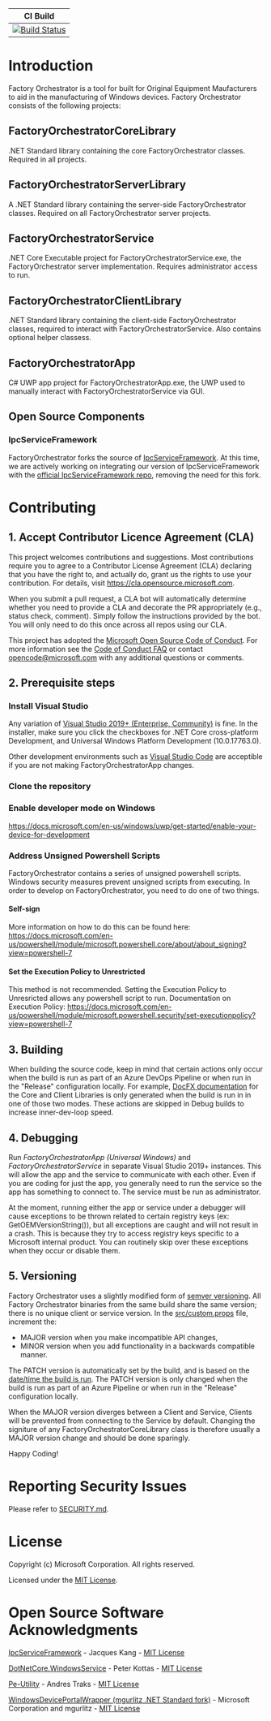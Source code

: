 | CI Build   | 
|----|
|  [![Build Status](https://microsoft.visualstudio.com/OneCore/_apis/build/status/FactoryOrchestrator/FO-PublicFacing-CI?branchName=master)](https://microsoft.visualstudio.com/OneCore/_build/latest?definitionId=54749&branchName=main)  |   

# Introduction 
Factory Orchestrator is a tool for built for Original Equipment Maufacturers to aid in the manufacturing of Windows devices.
Factory Orchestrator consists of the following projects:
## FactoryOrchestratorCoreLibrary 
.NET Standard library containing the core FactoryOrchestrator classes. Required in all projects.
## FactoryOrchestratorServerLibrary
A .NET Standard library containing the server-side FactoryOrchestrator classes. Required on all FactoryOrchestrator server projects.
## FactoryOrchestratorService 
.NET Core Executable project for FactoryOrchestratorService.exe, the FactoryOrchestrator server implementation. Requires administrator access to run.
## FactoryOrchestratorClientLibrary 
.NET Standard library containing the client-side FactoryOrchestrator classes, required to interact with FactoryOrchestratorService. Also contains optional helper classess.
## FactoryOrchestratorApp 
C# UWP app project for FactoryOrchestratorApp.exe, the UWP used to manually interact with FactoryOrchestratorService via GUI.
## Open Source Components
### IpcServiceFramework
FactoryOrchestrator forks the source of [IpcServiceFramework](https://github.com/jacqueskang/IpcServiceFramework). At this time, we are actively working on integrating our version of IpcServiceFramework with the [official IpcServiceFramework repo](https://github.com/jacqueskang/IpcServiceFramework), removing the need for this fork.

# Contributing

## 1. Accept Contributor Licence Agreement (CLA)
This project welcomes contributions and suggestions.  Most contributions require you to agree to a
Contributor License Agreement (CLA) declaring that you have the right to, and actually do, grant us
the rights to use your contribution. For details, visit https://cla.opensource.microsoft.com.

When you submit a pull request, a CLA bot will automatically determine whether you need to provide
a CLA and decorate the PR appropriately (e.g., status check, comment). Simply follow the instructions
provided by the bot. You will only need to do this once across all repos using our CLA.

This project has adopted the [Microsoft Open Source Code of Conduct](https://opensource.microsoft.com/codeofconduct/).
For more information see the [Code of Conduct FAQ](https://opensource.microsoft.com/codeofconduct/faq/) or
contact [opencode@microsoft.com](mailto:opencode@microsoft.com) with any additional questions or comments.

## 2. Prerequisite steps
### Install Visual Studio 
Any variation of [Visual Studio 2019+ (Enterprise, Community)](https://visualstudio.microsoft.com/vs/) is fine. In the installer, make sure you click the checkboxes for .NET Core cross-platform Development, and Universal Windows Platform Development (10.0.17763.0). 

Other development environments such as [Visual Studio Code](https://code.visualstudio.com/) are acceptible if you are not making FactoryOrchestratorApp changes.

### Clone the repository

### Enable developer mode on Windows 
https://docs.microsoft.com/en-us/windows/uwp/get-started/enable-your-device-for-development

### Address Unsigned Powershell Scripts
FactoryOrchestrator contains a series of unsigned powershell scripts. Windows security measures prevent unsigned scripts from executing. In order to develop on FactoryOrchestrator, you need to do one of two things.

#### Self-sign
More information on how to do this can be found here: https://docs.microsoft.com/en-us/powershell/module/microsoft.powershell.core/about/about_signing?view=powershell-7

#### Set the Execution Policy to Unrestricted
This method is not recommended. Setting the Execution Policy to Unresricted allows any powershell script to run. 
Documentation on Execution Policy:
https://docs.microsoft.com/en-us/powershell/module/microsoft.powershell.security/set-executionpolicy?view=powershell-7

## 3. Building
When building the source code, keep in mind that certain actions only occur when the build is run as part of an Azure DevOps Pipeline or when run in the "Release" configuration locally. For example, [DocFX documentation](https://dotnet.github.io/docfx/) for the Core and Client Libraries is only generated when the build is run in in one of those two modes. These actions are skipped in Debug builds to increase inner-dev-loop speed.

## 4. Debugging
Run _FactoryOrchestratorApp (Universal Windows)_ and _FactoryOrchestratorService_ in separate Visual Studio 2019+ instances. This will allow the app and the service to communicate with each other. 
Even if you are coding for just the app, you generally need to run the service so the app has something to connect to. The service must be run as administrator.

At the moment, running either the app or service under a debugger will cause exceptions to be thrown related to certain registry keys (ex: GetOEMVersionString()), but all exceptions are caught and will not result in a crash. This is because they try to access registry keys specific to a Microsoft internal product. You can routinely skip over these exceptions when they occur or disable them.

## 5. Versioning
Factory Orchestrator uses a slightly modified form of [semver versioning](https://semver.org/). All Factory Orchestrator binaries from the same build share the same version; there is no unique client or service version. In the [src/custom.props](src/custom.props) file, increment the:

- MAJOR version when you make incompatible API changes,
- MINOR version when you add functionality in a backwards compatible manner.

The PATCH version is automatically set by the build, and is based on the [date/time the build is run](build/SetSourceVersion.ps1). The PATCH version is only changed when the build is run as part of an Azure Pipeline or when run in the "Release" configuration locally.

When the MAJOR version diverges between a Client and Service, Clients will be prevented from connecting to the Service by default. Changing the signiture of any FactoryOrchestratorCoreLibrary class is therefore usually a MAJOR version change and should be done sparingly.


Happy Coding!

# Reporting Security Issues
Please refer to [SECURITY.md](./SECURITY.md).

# License
Copyright (c) Microsoft Corporation. All rights reserved.

Licensed under the [MIT License](./LICENSE).

# Open Source Software Acknowledgments
[IpcServiceFramework](https://github.com/jacqueskang/IpcServiceFramework) - Jacques Kang - [MIT License](https://github.com/jacqueskang/IpcServiceFramework/blob/develop/LICENSE)

[DotNetCore.WindowsService](https://github.com/PeterKottas/DotNetCore.WindowsService) - Peter Kottas - [MIT License](https://github.com/PeterKottas/DotNetCore.WindowsService/blob/master/LICENSE)

[Pe-Utility](https://github.com/AndresTraks/pe-utility) - Andres Traks - [MIT License](https://github.com/AndresTraks/pe-utility/blob/master/LICENSE)

[WindowsDevicePortalWrapper (mgurlitz .NET Standard fork)](https://github.com/mgurlitz/WindowsDevicePortalWrapper/tree/feat-standard) - Microsoft Corporation and mgurlitz - [MIT License](https://github.com/mgurlitz/WindowsDevicePortalWrapper/blob/feat-standard/License.txt)